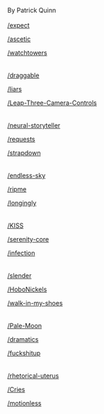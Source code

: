 By Patrick Quinn<br>
<br>
<a href="https://github.com/mjackson/expect">/expect</a>

<a href="https://github.com/emacsway/ascetic">/ascetic</a>

<a href="https://github.com/navelbarnet/WatchTowers">/watchtowers</a>
<br>
<br>
<br>
<a href="https://github.com/Shopify/draggable">/draggable</a>

<a href="https://github.com/jsomers/liars">/liars</a>

<a href="https://github.com/leapmotion/Leap-Three-Camera-Controls">/Leap-Three-Camera-Controls</a>
<br>
<br>
<br>
<a href="https://github.com/ryankiros/neural-storyteller">/neural-storyteller</a>

<a href="https://github.com/requests/requests">/requests</a>

<a href="https://github.com/arturadib/strapdown">/strapdown</a>
<br>
<br>
<br>
<a href="https://github.com/endless-sky/endless-sky">/endless-sky</a>

<a href="https://github.com/RipMeApp/ripme">/ripme</a>

<a href="https://github.com/sgibbons/longingly">/longingly</a>
<br>
<br>
<br>
<a href="https://github.com/Neamar/KISS">/KISS</a>

<a href="https://github.com/serenity-bdd/serenity-core">/serenity-core</a>

<a href="https://github.com/infection/infection">/infection</a>
<br>
<br>
<br>
<a href="https://github.com/codecourse/slender">/slender</a>

<a href="https://github.com/Crypto-Expert/HoboNickels">/HoboNickels</a>

<a href="https://github.com/grant/walk-in-my-shoes">/walk-in-my-shoes</a>
<br>
<br>
<br>
<a href="https://github.com/MoonchildProductions/Pale-Moon">/Pale-Moon</a>

<a href="https://github.com/hyeon0720/DRAMATICS">/dramatics</a>

<a href="https://github.com/Smaash/fuckshitup">/fuckshitup</a>
<br>
<br>
<br>
<a href="https://github.com/vanessa-bell/rhetorical-uterus">/rhetorical-uterus</a>

<a href="https://github.com/dissolete/Cries">/Cries</a>

<a href="https://github.com/ryancox/motionless">/motionless</a>
